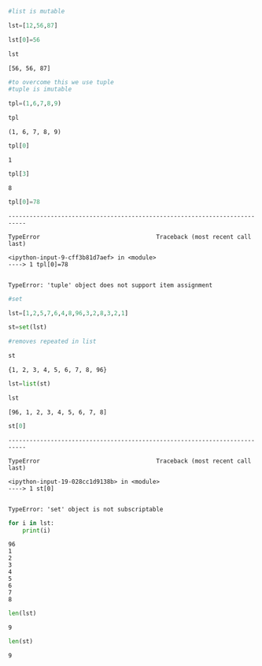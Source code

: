 ```python
#list is mutable
```


```python
lst=[12,56,87]
```


```python
lst[0]=56
```


```python
lst
```




    [56, 56, 87]




```python
#to overcome this we use tuple
#tuple is imutable
```


```python
tpl=(1,6,7,8,9)
```


```python
tpl
```




    (1, 6, 7, 8, 9)




```python
tpl[0]
```




    1




```python
tpl[3]
```




    8




```python
tpl[0]=78
```


    ---------------------------------------------------------------------------

    TypeError                                 Traceback (most recent call last)

    <ipython-input-9-cff3b81d7aef> in <module>
    ----> 1 tpl[0]=78
    

    TypeError: 'tuple' object does not support item assignment



```python
#set
```


```python
lst=[1,2,5,7,6,4,8,96,3,2,8,3,2,1]
```


```python
st=set(lst)
```


```python
#removes repeated in list
```


```python
st
```




    {1, 2, 3, 4, 5, 6, 7, 8, 96}




```python
lst=list(st)
```


```python
lst
```




    [96, 1, 2, 3, 4, 5, 6, 7, 8]




```python
st[0]
```


    ---------------------------------------------------------------------------

    TypeError                                 Traceback (most recent call last)

    <ipython-input-19-028cc1d9138b> in <module>
    ----> 1 st[0]
    

    TypeError: 'set' object is not subscriptable



```python
for i in lst:
    print(i)
```

    96
    1
    2
    3
    4
    5
    6
    7
    8
    


```python
len(lst)
```




    9




```python
len(st)
```




    9




```python

```
